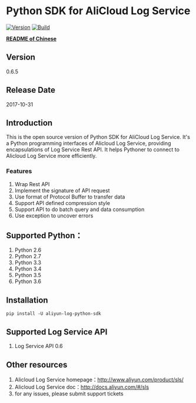 # Python SDK for AliCloud Log Service

[![Version](https://badge.fury.io/py/aliyun-log-python-sdk.svg)](https://badge.fury.io/py/aliyun-log-python-sdk)
[![Build](https://travis-ci.org/wjo1212/aliyun-log-python-sdk.svg?branch=master)](https://travis-ci.org/aliyun/aliyun-log-python-sdk)

**[README of Chinese](https://github.com/wjo1212/aliyun-log-python-sdk/blob/master/README_CN.md)**

## Version

0.6.5

## Release Date

2017-10-31

## Introduction

This is the open source version of Python SDK for AliCloud Log Service. It's a Python programming interfaces of Alicloud
Log Service, providing encapsulations of Log Service Rest API. It helps Pythoner to connect to Alicloud Log Service more
efficiently.

### Features
1. Wrap Rest API
2. Implement the signature of API request
3. Use format of Protocol Buffer to transfer data
4. Support API defined compression style
5. Support API to do batch query and data consumption
6. Use exception to uncover errors

## Supported Python：

1. Python 2.6
2. Python 2.7
3. Python 3.3
4. Python 3.4
5. Python 3.5
6. Python 3.6

## Installation
```shell
pip install -U aliyun-log-python-sdk
```

## Supported Log Service API
1. Log Service API 0.6

## Other resources

1. Alicloud Log Service homepage：http://www.aliyun.com/product/sls/
2. Alicloud Log Service doc：http://docs.aliyun.com/#/sls
3. for any issues, please submit support tickets
